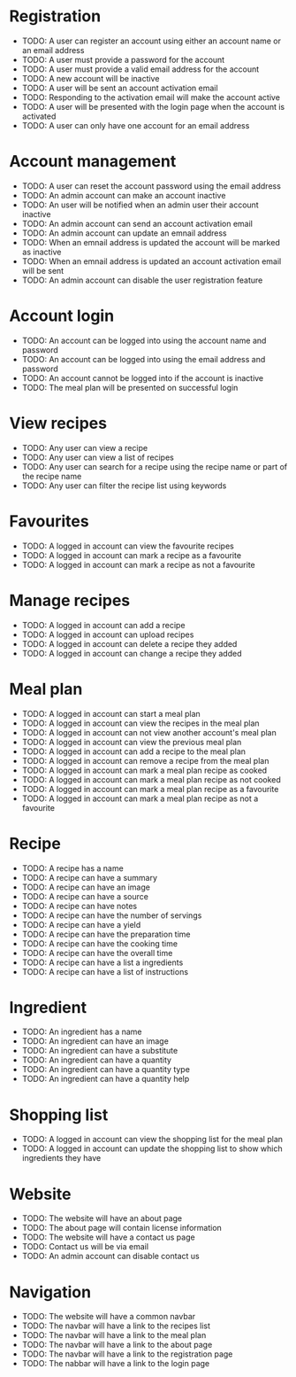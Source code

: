 # Registration
* TODO: A user can register an account using either an account name or an email address
* TODO: A user must provide a password for the account
* TODO: A user must provide a valid email address for the account
* TODO: A new account will be inactive
* TODO: A user will be sent an account activation email
* TODO: Responding to the activation email will make the account active
* TODO: A user will be presented with the login page when the account is activated
* TODO: A user can only have one account for an email address

# Account management
* TODO: A user can reset the account password using the email address
* TODO: An admin account can make an account inactive
* TODO: An user will be notified when an admin user their account inactive
* TODO: An admin account can send an account activation email
* TODO: An admin account can update an emnail address
* TODO: When an emnail address is updated the account will be marked as inactive
* TODO: When an emnail address is updated an account activation email will be sent
* TODO: An admin account can disable the user registration feature

# Account login
* TODO: An account can be logged into using the account name and password
* TODO: An account can be logged into using the email address and password
* TODO: An account cannot be logged into if the account is inactive
* TODO: The meal plan will be presented on successful login

# View recipes
* TODO: Any user can view a recipe
* TODO: Any user can view a list of recipes
* TODO: Any user can search for a recipe using the recipe name or part of the recipe name
* TODO: Any user can filter the recipe list using keywords

# Favourites
* TODO: A logged in account can view the favourite recipes
* TODO: A logged in account can mark a recipe as a favourite
* TODO: A logged in account can mark a recipe as not a favourite

# Manage recipes
* TODO: A logged in account can add a recipe
* TODO: A logged in account can upload recipes
* TODO: A logged in account can delete a recipe they added
* TODO: A logged in account can change a recipe they added

# Meal plan
* TODO: A logged in account can start a meal plan
* TODO: A logged in account can view the recipes in the meal plan
* TODO: A logged in account can not view another account's meal plan
* TODO: A logged in account can view the previous meal plan
* TODO: A logged in account can add a recipe to the meal plan
* TODO: A logged in account can remove a recipe from the meal plan
* TODO: A logged in account can mark a meal plan recipe as cooked
* TODO: A logged in account can mark a meal plan recipe as not cooked
* TODO: A logged in account can mark a meal plan recipe as a favourite
* TODO: A logged in account can mark a meal plan recipe as not a favourite

# Recipe
* TODO: A recipe has a name
* TODO: A recipe can have a summary
* TODO: A recipe can have an image
* TODO: A recipe can have a source
* TODO: A recipe can have notes
* TODO: A recipe can have the number of servings
* TODO: A recipe can have a yield
* TODO: A recipe can have the preparation time
* TODO: A recipe can have the cooking time
* TODO: A recipe can have the overall time
* TODO: A recipe can have a list a ingredients
* TODO: A recipe can have a list of instructions

# Ingredient
* TODO: An ingredient has a name
* TODO: An ingredient can have an image
* TODO: An ingredient can have a substitute
* TODO: An ingredient can have a quantity
* TODO: An ingredient can have a quantity type
* TODO: An ingredient can have a quantity help

# Shopping list
* TODO: A logged in account can view the shopping list for the meal plan
* TODO: A logged in account can update the shopping list to show which ingredients they have

# Website
* TODO: The website will have an about page
* TODO: The about page will contain license information
* TODO: The website will have a contact us page
* TODO: Contact us will be via email
* TODO: An admin account can disable contact us

# Navigation
* TODO: The website will have a common navbar
* TODO: The navbar will have a link to the recipes list
* TODO: The navbar will have a link to the meal plan
* TODO: The navbar will have a link to the about page
* TODO: The navbar will have a link to the registration page
* TODO: The nabbar will have a link to the login page
